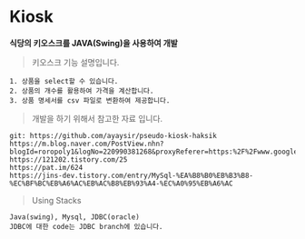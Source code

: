 # Kiosk
**식당의 키오스크를 JAVA(Swing)을 사용하여 개발**

>키오스크 기능 설명입니다.
```
1. 상품을 select할 수 있습니다.
2. 상품의 개수를 활용하여 가격을 계산합니다.
3. 상품 명세서를 csv 파일로 변환하여 제공합니다.
```

>개발을 하기 위해서 참고한 자료 입니다.
```
git: https://github.com/ayaysir/pseudo-kiosk-haksik
https://m.blog.naver.com/PostView.nhn?blogId=roropoly1&logNo=220990381268&proxyReferer=https:%2F%2Fwww.google.com%2F
https://121202.tistory.com/25
https://pat.im/624
https://jins-dev.tistory.com/entry/MySql-%EA%B8%B0%EB%B3%B8-%EC%BF%BC%EB%A6%AC%EB%AC%B8%EB%93%A4-%EC%A0%95%EB%A6%AC
```
> Using Stacks
```
Java(swing), Mysql, JDBC(oracle)
JDBC에 대한 code는 JDBC branch에 있습니다.
```
